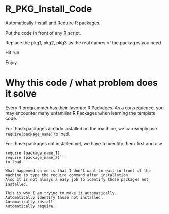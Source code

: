 # R_PKG_Install_Code
Automatically Install and Require R packages.

Put the code in front of any R script.

Replace the pkg1, pkg2, pkg3 as the real names of the packages you need.

Hit run.

Enjoy.

# Why this code / what problem does it solve
Every R programmer has their favorate R Packages.
As a consequence, you may encounter many unfamiliar R Packages when learning the template code.

For those packages already installed on the machine, we can simply use
``` require(package_name) ```
to load.

For those packages not installed yet, we have to identify them first and use 
``` install.packages(c("package_name_1", "package_name_2"))
require (package_name_1)
require (package_name_2)```
to load.

What happened on me is that I don't want to wait in front of the machine to type the require command after installation.
Also it is not always a easy job to identify those packages not installed.

This is why I am trying to make it automatically.
Automatically identify those not installed.
Automatically install.
Automatically require.
